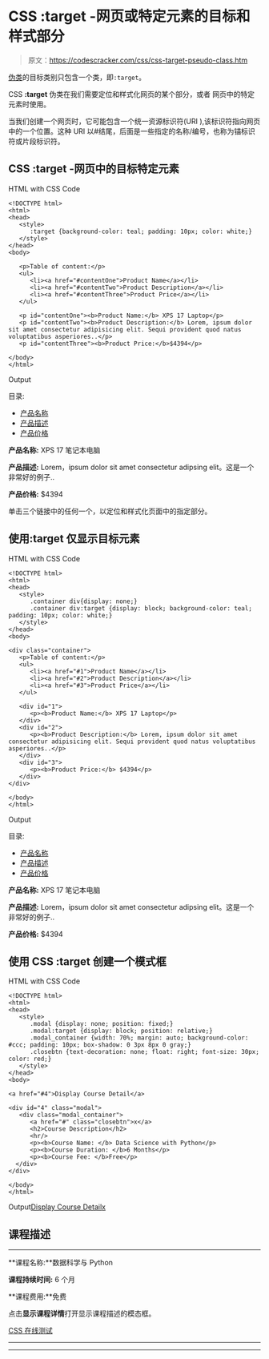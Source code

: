 # CSS :target -网页或特定元素的目标和样式部分

> 原文：<https://codescracker.com/css/css-target-pseudo-class.htm>

[伪类](/css/css-pseudo-classes.htm)的目标类别只包含一个类，即`:target`。

CSS **:target** 伪类在我们需要定位和样式化网页的某个部分，或者 网页中的特定元素时使用。

当我们创建一个网页时，它可能包含一个统一资源标识符(URI ),该标识符指向网页中的一个位置。这种 URI 以#结尾，后面是一些指定的名称/编号，也称为锚标识符或片段标识符。

## CSS :target -网页中的目标特定元素

HTML with CSS Code

```
<!DOCTYPE html>
<html>
<head>
   <style>
      :target {background-color: teal; padding: 10px; color: white;}
   </style>
</head>
<body>

   <p>Table of content:</p>
   <ul>
      <li><a href="#contentOne">Product Name</a></li>
      <li><a href="#contentTwo">Product Description</a></li>
      <li><a href="#contentThree">Product Price</a></li>
   </ul>

   <p id="contentOne"><b>Product Name:</b> XPS 17 Laptop</p>
   <p id="contentTwo"><b>Product Description:</b> Lorem, ipsum dolor sit amet consectetur adipisicing elit. Sequi provident quod natus voluptatibus asperiores..</p>
   <p id="contentThree"><b>Product Price:</b>$4394</p>

</body>
</html>
```

Output

目录:

*   [产品名称](#contentOne)
*   [产品描述](#contentTwo)
*   [产品价格](#contentThree)

**产品名称:** XPS 17 笔记本电脑

**产品描述:** Lorem，ipsum dolor sit amet consectetur adipsing elit。这是一个非常好的例子..

**产品价格:** $4394

单击三个链接中的任何一个，以定位和样式化页面中的指定部分。

## 使用:target 仅显示目标元素

HTML with CSS Code

```
<!DOCTYPE html>
<html>
<head>
   <style>
      .container div{display: none;}
      .container div:target {display: block; background-color: teal; padding: 10px; color: white;}
   </style>
</head>
<body>

<div class="container">
   <p>Table of content:</p>
   <ul>
      <li><a href="#1">Product Name</a></li>
      <li><a href="#2">Product Description</a></li>
      <li><a href="#3">Product Price</a></li>
   </ul>

   <div id="1">
      <p><b>Product Name:</b> XPS 17 Laptop</p>
   </div>
   <div id="2">
      <p><b>Product Description:</b> Lorem, ipsum dolor sit amet consectetur adipisicing elit. Sequi provident quod natus voluptatibus asperiores..</p>
   </div>
   <div id="3">
      <p><b>Product Price:</b> $4394</p>
   </div>
</div>

</body>
</html>
```

Output

目录:

*   [产品名称](#1)
*   [产品描述](#2)
*   [产品价格](#3)

**产品名称:** XPS 17 笔记本电脑

**产品描述:** Lorem，ipsum dolor sit amet consectetur adipsing elit。这是一个非常好的例子..

**产品价格:** $4394

## 使用 CSS :target 创建一个模式框

HTML with CSS Code

```
<!DOCTYPE html>
<html>
<head>
   <style>
      .modal {display: none; position: fixed;}
      .modal:target {display: block; position: relative;}
      .modal_container {width: 70%; margin: auto; background-color: #ccc; padding: 10px; box-shadow: 0 3px 8px 0 gray;}
      .closebtn {text-decoration: none; float: right; font-size: 30px; color: red;}
   </style>
</head>
<body>

<a href="#4">Display Course Detail</a>

<div id="4" class="modal">
   <div class="modal_container">
      <a href="#" class="closebtn">x</a>
      <h2>Course Description</h2>
      <hr/>
      <p><b>Course Name: </b> Data Science with Python</p>
      <p><b>Course Duration: </b>6 Months</p>
      <p><b>Course Fee: </b>Free</p>
  </div>
</div>

</body>
</html>
```

Output[Display Course Detail](#4)[x](#)

## 课程描述

* * *

**课程名称:**数据科学与 Python

**课程持续时间:** 6 个月

**课程费用:**免费

点击**显示课程详情**打开显示课程描述的模态框。

[CSS 在线测试](/exam/showtest.php?subid=5)

* * *

* * *